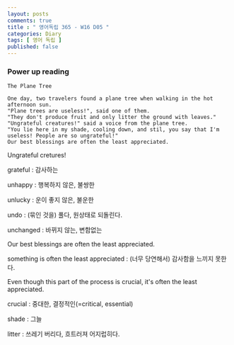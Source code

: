 ```yaml
---
layout: posts
comments: true
title : " 영어독립 365 - W16 D05 "
categories: Diary
tags: [ 영어 독립 ]
published: false
---
```


### Power up reading

```
The Plane Tree

One day, two travelers found a plane tree when walking in the hot afternoon sun.
"Plane trees are useless!", said one of them.
"They don't produce fruit and only litter the ground with leaves."
"Ungrateful creatures!" said a voice from the plane tree.
"You lie here in my shade, cooling down, and stil, you say that I'm useless! People are so ungrateful!"
Our best blessings are often the least appreciated. 
```

Ungrateful cretures!

grateful
 : 감사하는

unhappy
 : 행복하지 않은, 불쌍한

unlucky
 : 운이 좋지 않은, 불운한

undo
 : (묶인 것을) 풀다, 원상태로 되돌린다.

unchanged
 : 바뀌지 않는, 변함없는

Our best blessings are often the least appreciated.

something is often the least appreciated
 : (너무 당연해서) 감사함을 느끼지 못한다.

Even though this part of the process is crucial, it's often the least appreciated.

crucial
 : 중대한, 결정적인(=critical, essential)

shade
 : 그늘

litter
 : 쓰레기
   버리다, 흐트러져 어지럽히다.
